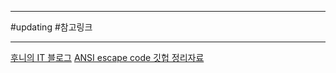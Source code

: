 
---

#updating #참고링크

___

[후니의 IT 블로그](https://blog.naver.com/shheroes)
[ANSI escape code 깃헙 정리자료](https://gist.github.com/fnky/458719343aabd01cfb17a3a4f7296797)